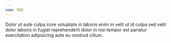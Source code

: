 ```yaml
---
nom: MOE 
---
```


Dolor ut aute culpa irure voluptate in laboris enim in velit ut id culpa sed velit dolor laboris in fugiat reprehenderit dolor in nisi tempor est pariatur exercitation adipisicing aute eu nostrud cillum.

